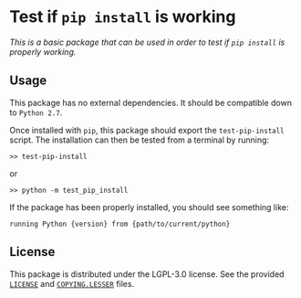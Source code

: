 # Test if `pip install` is working

_This is a basic package that can be used in order to test if `pip install` is
properly working._


## Usage

This package has no external dependencies. It should be compatible down to
`Python 2.7`.

Once installed with `pip`, this package should export the `test-pip-install`
script. The installation can then be tested from a terminal by running:

```
>> test-pip-install
```

or

```
>> python -m test_pip_install
```

If the package has been properly installed, you should see something like:

```
running Python {version} from {path/to/current/python}
```


## License

This package is distributed under the LGPL-3.0 license. See the provided
[`LICENSE`][LICENSE] and [`COPYING.LESSER`][COPYING] files.


[COPYING]: https://github.com/niess/test-pip-install/blob/master/COPYING.LESSER
[LICENSE]: https://github.com/niess/test-pip-install/blob/master/LICENSE
